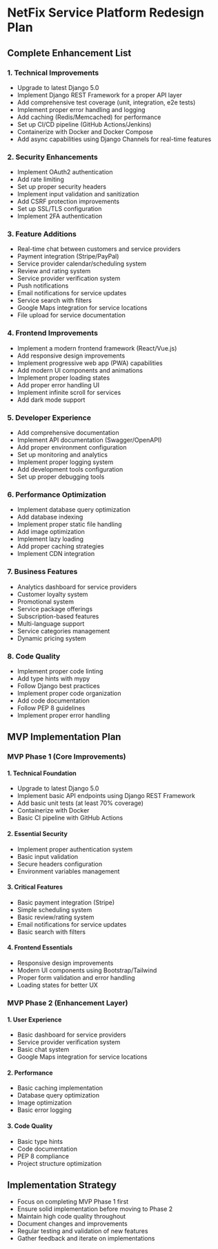 # NetFix Service Platform Redesign Plan

## Complete Enhancement List

### 1. Technical Improvements
- Upgrade to latest Django 5.0
- Implement Django REST Framework for a proper API layer
- Add comprehensive test coverage (unit, integration, e2e tests)
- Implement proper error handling and logging
- Add caching (Redis/Memcached) for performance
- Set up CI/CD pipeline (GitHub Actions/Jenkins)
- Containerize with Docker and Docker Compose
- Add async capabilities using Django Channels for real-time features

### 2. Security Enhancements
- Implement OAuth2 authentication
- Add rate limiting
- Set up proper security headers
- Implement input validation and sanitization
- Add CSRF protection improvements
- Set up SSL/TLS configuration
- Implement 2FA authentication

### 3. Feature Additions
- Real-time chat between customers and service providers
- Payment integration (Stripe/PayPal)
- Service provider calendar/scheduling system
- Review and rating system
- Service provider verification system
- Push notifications
- Email notifications for service updates
- Service search with filters
- Google Maps integration for service locations
- File upload for service documentation

### 4. Frontend Improvements
- Implement a modern frontend framework (React/Vue.js)
- Add responsive design improvements
- Implement progressive web app (PWA) capabilities
- Add modern UI components and animations
- Implement proper loading states
- Add proper error handling UI
- Implement infinite scroll for services
- Add dark mode support

### 5. Developer Experience
- Add comprehensive documentation
- Implement API documentation (Swagger/OpenAPI)
- Add proper environment configuration
- Set up monitoring and analytics
- Implement proper logging system
- Add development tools configuration
- Set up proper debugging tools

### 6. Performance Optimization
- Implement database query optimization
- Add database indexing
- Implement proper static file handling
- Add image optimization
- Implement lazy loading
- Add proper caching strategies
- Implement CDN integration

### 7. Business Features
- Analytics dashboard for service providers
- Customer loyalty system
- Promotional system
- Service package offerings
- Subscription-based features
- Multi-language support
- Service categories management
- Dynamic pricing system

### 8. Code Quality
- Implement proper code linting
- Add type hints with mypy
- Follow Django best practices
- Implement proper code organization
- Add code documentation
- Follow PEP 8 guidelines
- Implement proper error handling

## MVP Implementation Plan

### MVP Phase 1 (Core Improvements)

#### 1. Technical Foundation
- Upgrade to latest Django 5.0
- Implement basic API endpoints using Django REST Framework
- Add basic unit tests (at least 70% coverage)
- Containerize with Docker
- Basic CI pipeline with GitHub Actions

#### 2. Essential Security
- Implement proper authentication system
- Basic input validation
- Secure headers configuration
- Environment variables management

#### 3. Critical Features
- Basic payment integration (Stripe)
- Simple scheduling system
- Basic review/rating system
- Email notifications for service updates
- Basic search with filters

#### 4. Frontend Essentials
- Responsive design improvements
- Modern UI components using Bootstrap/Tailwind
- Proper form validation and error handling
- Loading states for better UX

### MVP Phase 2 (Enhancement Layer)

#### 1. User Experience
- Basic dashboard for service providers
- Service provider verification system
- Basic chat system
- Google Maps integration for service locations

#### 2. Performance
- Basic caching implementation
- Database query optimization
- Image optimization
- Basic error logging

#### 3. Code Quality
- Basic type hints
- Code documentation
- PEP 8 compliance
- Project structure optimization

## Implementation Strategy
- Focus on completing MVP Phase 1 first
- Ensure solid implementation before moving to Phase 2
- Maintain high code quality throughout
- Document changes and improvements
- Regular testing and validation of new features
- Gather feedback and iterate on implementations